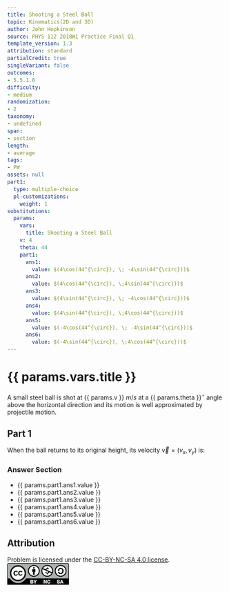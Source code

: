 ```yaml
---
title: Shooting a Steel Ball
topic: Kinematics(2D and 3D)
author: John Hopkinson
source: PHYS 112 2018W1 Practice Final Q1
template_version: 1.3
attribution: standard
partialCredit: true
singleVariant: false
outcomes:
- 5.5.1.0
difficulty:
- medium
randomization:
- 2
taxonomy:
- undefined
span:
- section
length:
- average
tags:
- PW
assets: null
part1:
  type: multiple-choice
  pl-customizations:
    weight: 1
substitutions:
  params:
    vars:
      title: Shooting a Steel Ball
    v: 4
    theta: 44
    part1:
      ans1:
        value: $(4\cos(44^{\circ}), \; -4\sin(44^{\circ}))$
      ans2:
        value: $(4\cos(44^{\circ}), \;4\sin(44^{\circ}))$
      ans3:
        value: $(4\sin(44^{\circ}), \; -4\cos(44^{\circ}))$
      ans4:
        value: $(4\sin(44^{\circ}), \;4\cos(44^{\circ}))$
      ans5:
        value: $(-4\cos(44^{\circ}), \; -4\sin(44^{\circ}))$
      ans6:
        value: $(-4\sin(44^{\circ}), \;4\cos(44^{\circ}))$
---
```

# {{ params.vars.title }}
A small steel ball is shot at {{ params.v }} $m/s$ at a {{ params.theta }}$^{\circ}$ angle above the horizontal direction and its motion is well approximated by projectile motion.

## Part 1

When the ball returns to its original height, its velocity $\overrightarrow{v} = (v_x, v_y)$ is:

### Answer Section

- {{ params.part1.ans1.value }}
- {{ params.part1.ans2.value }}
- {{ params.part1.ans3.value }}
- {{ params.part1.ans4.value }}
- {{ params.part1.ans5.value }}
- {{ params.part1.ans6.value }}

## Attribution

Problem is licensed under the [CC-BY-NC-SA 4.0 license](https://creativecommons.org/licenses/by-nc-sa/4.0/).<br> ![The Creative Commons 4.0 license requiring attribution-BY, non-commercial-NC, and share-alike-SA license.](https://raw.githubusercontent.com/firasm/bits/master/by-nc-sa.png)
